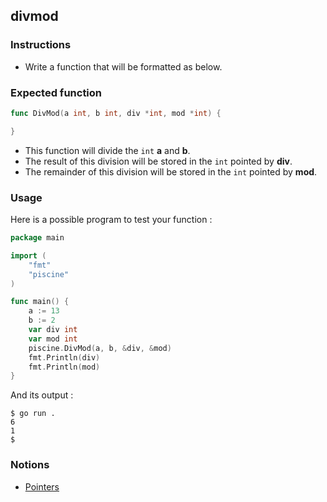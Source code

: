 ## divmod

### Instructions

- Write a function that will be formatted as below.

### Expected function

```go
func DivMod(a int, b int, div *int, mod *int) {

}
```

- This function will divide the `int` **a** and **b**.
- The result of this division will be stored in the `int` pointed by **div**.
- The remainder of this division will be stored in the `int` pointed by **mod**.

### Usage

Here is a possible program to test your function :

```go
package main

import (
	"fmt"
	"piscine"
)

func main() {
	a := 13
	b := 2
	var div int
	var mod int
	piscine.DivMod(a, b, &div, &mod)
	fmt.Println(div)
	fmt.Println(mod)
}
```

And its output :

```console
$ go run .
6
1
$
```

### Notions

- [Pointers](https://golang.org/ref/spec#Pointer_types)